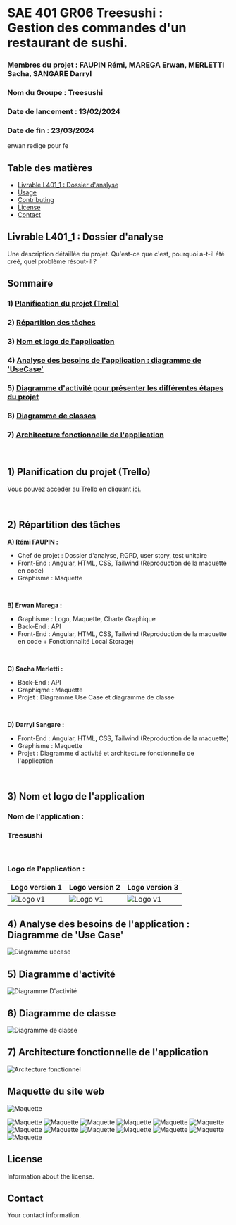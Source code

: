 # SAE 401 GR06 Treesushi : <br> Gestion des commandes d'un restaurant de sushi.

### Membres du projet : FAUPIN Rémi, MAREGA Erwan, MERLETTI Sacha, SANGARE Darryl

### Nom du Groupe : Treesushi
### Date de lancement : 13/02/2024 
### Date de fin : 23/03/2024


erwan redige pour fe

## Table des matières

- [Livrable L401_1 : Dossier d'analyse ](#Livrable1)
- [Usage](#usage)
- [Contributing](#contributing)
- [License](#license)
- [Contact](#contact)




## <a name="Livrable1"></a> Livrable L401_1 : Dossier d'analyse 


Une description détaillée du projet. Qu'est-ce que c'est, pourquoi a-t-il été créé, quel problème résout-il ?

## Sommaire

### 1) [Planification du projet (Trello)](#part1)
### 2) [Répartition des tâches](#2)
### 3) [Nom et logo de l'application](#3)
### 4) [Analyse des besoins de l'application : diagramme de 'UseCase'](#4)
### 5) [Diagramme d'activité pour présenter les différentes étapes du projet](#5)
### 6) [Diagramme de classes](#6)
### 7) [Architecture fonctionnelle de l'application](#7)

<br>

## <a name="part1"></a> 1) Planification du projet (Trello)
Vous pouvez acceder au Trello en cliquant
[ici.](https://trello.com/invite/b/A61L0Obt/ATTIc4d0fbb85a7947163a4c3d79316ec2521B6CE55F/sae-401-gr06-treeshushi)

<br>

## <a name="2"></a> 2) Répartition des tâches
**A) Rémi FAUPIN :**
- Chef de projet : Dossier d'analyse, RGPD, user story, test unitaire
 - Front-End : Angular, HTML, CSS, Tailwind (Reproduction de la maquette en code)
 - Graphisme : Maquette

<br>

**B) Erwan Marega :**
- Graphisme : Logo, Maquette, Charte Graphique
- Back-End : API
- Front-End : Angular, HTML, CSS, Tailwind (Reproduction de la maquette en code + Fonctionnalité Local Storage)

<br>

**C) Sacha Merletti :**
- Back-End : API
- Graphiqme : Maquette
- Projet : Diagramme Use Case et diagramme de classe

<br>

**D) Darryl Sangare :**
- Front-End : Angular, HTML, CSS, Tailwind (Reproduction de la maquette)
- Graphisme : Maquette 
- Projet : Diagramme d'activité et architecture fonctionnelle de l'application

<br>

## <a name="3"></a> 3) Nom et logo de l'application

### Nom de l'application : <br>
 ### Treesushi
<br>

### Logo de l'application :
| Logo version 1 | Logo version 2 | Logo version 3 |
| --------- | --------- |  --------- |
| ![Logo v1](imgreadme/logov1.png) | ![Logo v1](imgreadme/logov2.jpg)| ![Logo v1](imgreadme/logov3.jpg)|


## <a name="4"></a> 4) Analyse des besoins de l'application : <br> Diagramme de 'Use Case'

 ![Diagramme uecase](imgreadme/usecase.png)

## <a name="5"></a> 5) Diagramme d'activité 
 ![Diagramme D'activité](imgreadme/diagramme%20activite.png)


## <a name="6"></a> 6) Diagramme de classe
 ![Diagramme de classe](imgreadme/diagramme_de_class_.png)

## <a name="7"></a> 7) Architecture fonctionnelle de l'application

 ![Arcitecture fonctionnel](imgreadme/architecture%20fonctionnelle.png)


## Maquette du site web


 ![Maquette](imgreadme/Remi_Erwan_Sacha_Darryl_GR06_maquette-01.png)

 ![Maquette](imgreadme/Remi_Erwan_Sacha_Darryl_GR06_maquette-02.png)
 ![Maquette](imgreadme/Remi_Erwan_Sacha_Darryl_GR06_maquette-03.png)
 ![Maquette](imgreadme/Remi_Erwan_Sacha_Darryl_GR06_maquette-04.png)
 ![Maquette](imgreadme/Remi_Erwan_Sacha_Darryl_GR06_maquette-05.png)
 ![Maquette](imgreadme/Remi_Erwan_Sacha_Darryl_GR06_maquette-06.png)
 ![Maquette](imgreadme/Remi_Erwan_Sacha_Darryl_GR06_maquette-07.png)
 ![Maquette](imgreadme/Remi_Erwan_Sacha_Darryl_GR06_maquette-08.png)
 ![Maquette](imgreadme/Remi_Erwan_Sacha_Darryl_GR06_maquette-09.png)
 ![Maquette](imgreadme/Remi_Erwan_Sacha_Darryl_GR06_maquette-10.png)
 ![Maquette](imgreadme/Remi_Erwan_Sacha_Darryl_GR06_maquette-11.png)
 ![Maquette](imgreadme/Remi_Erwan_Sacha_Darryl_GR06_maquette-12.png)
 ![Maquette](imgreadme/Remi_Erwan_Sacha_Darryl_GR06_maquette-13.png)
 ![Maquette](imgreadme/Remi_Erwan_Sacha_Darryl_GR06_maquette-14.png)



## License

Information about the license.

## Contact

Your contact information.
